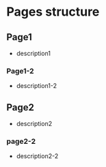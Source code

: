 
# Pages structure

## Page1

- description1

### Page1-2

- description1-2

## Page2

- description2

### page2-2

- description2-2